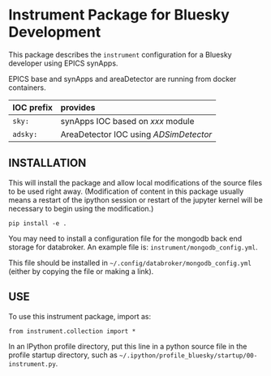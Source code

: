 # Instrument Package for Bluesky Development

This package describes the `instrument` configuration
for a Bluesky developer using EPICS synApps.

EPICS base and synApps and areaDetector are running
from docker containers.

IOC prefix | provides
:--- | :---
`sky:` | synApps IOC based on *xxx* module
`adsky:` | AreaDetector IOC using *ADSimDetector*

## INSTALLATION

This will install the package and allow local
modifications of the source files to be used right away.
(Modification of content in this package usually means 
a restart of the ipython session or restart
of the jupyter kernel will be necessary to begin
using the modification.)

    pip install -e .

You may need to install a configuration file for 
the mongodb back end storage for databroker.
An example file is: `instrument/mongodb_config.yml`.

This file should be installed in `~/.config/databroker/mongodb_config.yml` (either by copying the file or making a link).

## USE

To use this instrument package, import as:

    from instrument.collection import *

In an IPython profile directory, put this line in
a python source file in the profile startup directory,
such as `~/.ipython/profile_bluesky/startup/00-instrument.py`.
